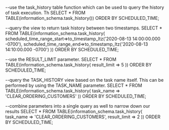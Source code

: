 --use the task_history table function which can be used to query the history of task execution. Th
SELECT * FROM TABLE(information_schema.task_history()) 
ORDER BY SCHEDULED_TIME;

 
--query the view to return task history between two timestamps.
SELECT * FROM 
TABLE(information_schema.task_history(
    scheduled_time_range_start=>to_timestamp_ltz('2020-08-13 14:00:00.000 -0700'),
    scheduled_time_range_end=>to_timestamp_ltz('2020-08-13 14:10:00.000 -0700')
)) 
ORDER BY SCHEDULED_TIME;

--use the RESULT_LIMIT parameter.
SELECT * FROM 
TABLE(information_schema.task_history(
       result_limit => 5
)) 
ORDER BY SCHEDULED_TIME;
 
--query the TASK_HISTORY view based on the task name itself. This can be performed by using the TASK_NAME parameter.
SELECT * FROM 
TABLE(information_schema.task_history(
       task_name => 'CLEAR_ORDERING_CUSTOMERS'
)) 
ORDER BY SCHEDULED_TIME;

--combine parameters into a single query as well to narrow down our results
SELECT * FROM 
TABLE(information_schema.task_history(
       task_name => 'CLEAR_ORDERING_CUSTOMERS',
       result_limit => 2
)) 
ORDER BY SCHEDULED_TIME;